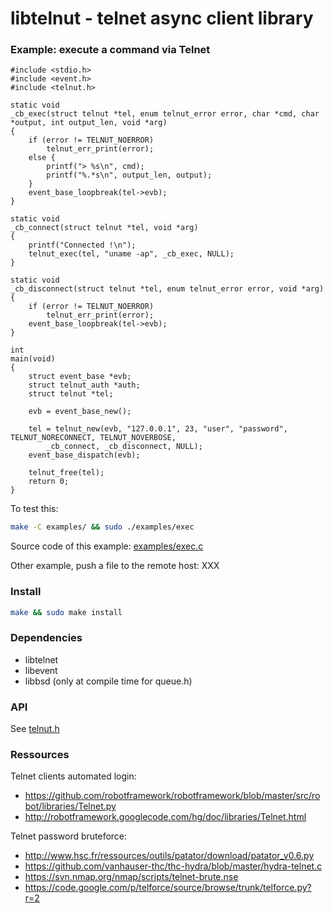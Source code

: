 libtelnut - telnet async client library
=======================================

### Example: execute a command via Telnet

```
#include <stdio.h>
#include <event.h>
#include <telnut.h>

static void
_cb_exec(struct telnut *tel, enum telnut_error error, char *cmd, char *output, int output_len, void *arg)
{
	if (error != TELNUT_NOERROR)
		telnut_err_print(error);
	else {
		printf("> %s\n", cmd);
		printf("%.*s\n", output_len, output);
	}
	event_base_loopbreak(tel->evb);
}

static void
_cb_connect(struct telnut *tel, void *arg)
{
	printf("Connected !\n");
	telnut_exec(tel, "uname -ap", _cb_exec, NULL);
}

static void
_cb_disconnect(struct telnut *tel, enum telnut_error error, void *arg)
{
	if (error != TELNUT_NOERROR)
		telnut_err_print(error);
	event_base_loopbreak(tel->evb);
}

int
main(void)
{
	struct event_base *evb;
	struct telnut_auth *auth;
	struct telnut *tel;

	evb = event_base_new();

	tel = telnut_new(evb, "127.0.0.1", 23, "user", "password", TELNUT_NORECONNECT, TELNUT_NOVERBOSE,
	 	_cb_connect, _cb_disconnect, NULL);
	event_base_dispatch(evb);

	telnut_free(tel);
	return 0;
}
```

To test this:
```bash
make -C examples/ && sudo ./examples/exec
```

Source code of this example: [examples/exec.c](examples/exec.c)

Other example, push a file to the remote host: XXX

### Install

```bash
make && sudo make install
```

### Dependencies

* libtelnet
* libevent
* libbsd (only at compile time for queue.h)

### API

See [telnut.h](telnut.h)

### Ressources

Telnet clients automated login:
* https://github.com/robotframework/robotframework/blob/master/src/robot/libraries/Telnet.py
* http://robotframework.googlecode.com/hg/doc/libraries/Telnet.html

Telnet password bruteforce:
* http://www.hsc.fr/ressources/outils/patator/download/patator_v0.6.py
* https://github.com/vanhauser-thc/thc-hydra/blob/master/hydra-telnet.c
* https://svn.nmap.org/nmap/scripts/telnet-brute.nse
* https://code.google.com/p/telforce/source/browse/trunk/telforce.py?r=2

